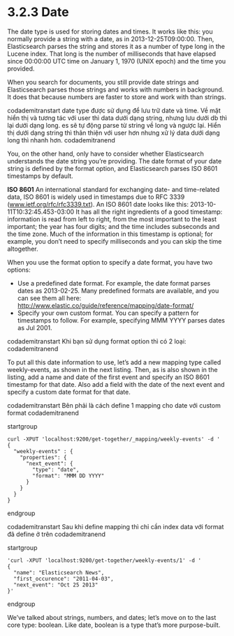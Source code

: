 # 3.2.3 Date
The date type is used for storing dates and times. It works like this: you normally provide a string with a date, as in 2013-12-25T09:00:00. Then, Elasticsearch parses the string and stores it as a number of type long in the Lucene index. That long is the number of milliseconds that have elapsed since 00:00:00 UTC time on January 1, 1970 (UNIX epoch) and the time you provided.

When you search for documents, you still provide date strings and Elasticsearch parses those strings and works with numbers in background. It does that because
numbers are faster to store and work with than strings.

codademitranstart
date type được sử dụng để lưu trữ date và time. Về mặt hiển thị và tương tác với user thì data dưới dạng string, nhưng lưu dưới db thì lại dưới dạng long. es sẽ tự động parse từ string về long và ngược lại. Hiển thị dưới dạng string thì thân thiện với user hơn nhưng xử lý data dưới dạng long thì nhanh hơn.
codademitranend

You, on the other hand, only have to consider whether Elasticsearch understands the date string you’re providing. The date format of your date string is defined by the format option, and Elasticsearch parses ISO 8601 timestamps by default.

**ISO 8601**
An international standard for exchanging date- and time-related data, ISO 8601 is widely used in timestamps due to RFC 3339 (www.ietf.org/rfc/rfc3339.txt). An ISO 8601 date looks like this:
2013-10-11T10:32:45.453-03:00
It has all the right ingredients of a good timestamp: information is read from left to right, from the most important to the least important; the year has four digits; and the time includes subseconds and the time zone. Much of the information in this timestamp is optional; for example, you don’t need to specify milliseconds and you can skip the time altogether.

When you use the format option to specify a date format, you have two options:
- Use a predefined date format. For example, the date format parses dates as 2013-02-25. Many predefined formats are available, and you can see them all here:
http://www.elastic.co/guide/reference/mapping/date-format/
- Specify your own custom format. You can specify a pattern for timestamps to follow. For example, specifying MMM YYYY parses dates as Jul 2001.

codademitranstart
Khi bạn sử dụng format option thì có 2 loại:
codademitranend

To put all this date information to use, let’s add a new mapping type called weekly-events, as shown in the next listing. Then, as is also shown in the listing, add a name and date of the first event and specify an ISO 8601 timestamp for that date. Also add a field with the date of the next event and specify a custom date format for that date.

codademitranstart
Bên phải là cách define 1 mapping cho date với custom format
codademitranend

startgroup
```
curl -XPUT 'localhost:9200/get-together/_mapping/weekly-events' -d '
{
  "weekly-events" : {
    "properties": {
      "next_event": {
        "type": "date",
        "format": "MMM DD YYYY"
      }
    }
  }
}
```
endgroup

codademitranstart
Sau khi define mapping thì chỉ cần index data với format đã define ở trên
codademitranend

startgroup
```
'curl -XPUT 'localhost:9200/get-together/weekly-events/1' -d '
{
  "name": "Elasticsearch News",
  "first_occurence": "2011-04-03",
  "next_event": "Oct 25 2013"
}'
```
endgroup

We’ve talked about strings, numbers, and dates; let’s move on to the last core type: boolean. Like date, boolean is a type that’s more purpose-built.